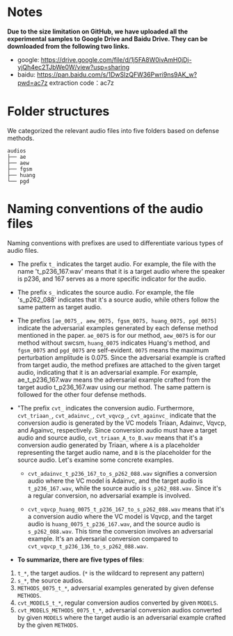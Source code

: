 # Notes

**Due to the size limitation on GitHub, we have uploaded all the experimental samples to Google Drive and Baidu Drive. They can be downloaded from the following two links.**

- google: https://drive.google.com/file/d/1j5FA8W0ivAmH0jDj-yjQh4ec2TJbWe0W/view?usp=sharing
- baidu: https://pan.baidu.com/s/1DwSIzQFW36Pwri9ns9AK_w?pwd=ac7z
  extraction code：ac7z

# Folder structures

We categorized the relevant audio files into five folders based on defense methods.

```
audios
├── ae
├── aew
├── fgsm
├── huang
└── pgd
```

# Naming conventions of the audio files

Naming conventions with prefixes are used to differentiate various types of audio files.

- The prefix `t_` indicates the target audio. For example, the file with the name 't_p236_167.wav' means that it is a target audio where the speaker is p236, and 167 serves as a more specific indicator for the audio.
- The prefix `s_` indicates the source audio. For example, the file 's_p262_088' indicates that it's a source audio, while others follow the same pattern as target audio.
- The prefixs `[ae_0075_, aew_0075, fgsm_0075, huang_0075, pgd_0075]` indicate the adversarial examples generated by each defense method mentioned in the paper. `ae_0075` is for our method, `aew_0075` is for our method without swcsm, `huang_0075` indicates Huang's method, and `fgsm_0075` and `pgd_0075` are self-evident. `0075` means the maximum perturbation amplitude is 0.075. Since the adversarial example is crafted from target audio, the method prefixes are attached to the given target audio, indicating that it is an adversarial example. For example, ae_t_p236_167.wav means the adversarial example crafted from the target audio t_p236_167.wav using our method. The same pattern is followed for the other four defense methods.

- "The prefix `cvt_` indicates the conversion audio. Furthermore, `cvt_triaan_`, `cvt_adainvc_`, `cvt_vqvcp_`, `cvt_againvc_` indicate that the conversion audio is generated by the VC models Triaan, Adainvc, Vqvcp, and Againvc, respectively. Since conversion audio must have a target audio and source audio, `cvt_triaan_A_to_B.wav` means that it's a conversion audio generated by Triaan, where `A` is a placeholder representing the target audio name, and `B` is the placeholder for the source audio. Let's examine some concrete examples.

  - `cvt_adainvc_t_p236_167_to_s_p262_088.wav` signifies a conversion audio where the VC model is Adainvc, and the target audio is `t_p236_167.wav`, while the source audio is `s_p262_088.wav`. Since it's a regular conversion, no adversarial example is involved.

  - `cvt_vqvcp_huang_0075_t_p236_167_to_s_p262_088.wav` means that it's a conversion audio where the VC model is Vqvcp, and the target audio is `huang_0075_t_p236_167.wav`, and the source audio is `s_p262_088.wav`. This time the conversion involves an adversarial example. It's an adversarial conversion compared to `cvt_vqvcp_t_p236_136_to_s_p262_088.wav`.

- **To summarize, there are five types of files**:

1. `t_*`, the target audios. (`*` is the wildcard to represent any pattern)
2. `s_*`, the source audios.
3. `METHODS_0075_t_*`, adversarial examples generated by given defense `METHODS`.
4. `cvt_MODELS_t_*`, regular conversion audios converted by given `MODELS`.
5. `cvt_MODELS_METHODS_0075_t_*`, adversarial conversion audios converted by given `MODELS` where the target audio is an adversarial example crafted by the given `METHODS`.
